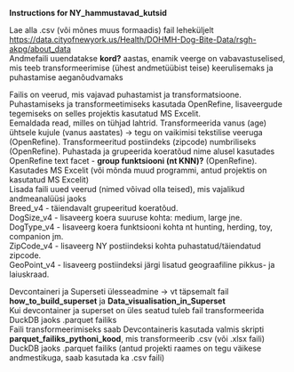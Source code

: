 **Instructions for NY_hammustavad_kutsid**


Lae alla .csv (või mõnes muus formaadis) fail leheküljelt https://data.cityofnewyork.us/Health/DOHMH-Dog-Bite-Data/rsgh-akpg/about_data  
Andmefaili uuendatakse **kord?** aastas, enamik veerge on vabavastuselised, mis teeb transformeerimise (ühest andmetüübist teise) keerulisemaks ja puhastamise aeganõudvamaks   

Failis on veerud, mis vajavad puhastamist ja transformatsioone. 
Puhastamiseks ja transformeetimiseks kasutada OpenRefine, lisaveergude tegemiseks on selles projektis kasutatud MS Excelit.  
Eemaldada read, milles on tühjad lahtrid.  Transformeerida vanus (age) ühtsele kujule (vanus aastates) -> tegu on vaikimisi tekstilise veeruga (OpenRefine).  Transformeeritud postiindeks (zipcode) numbriliseks (OpenRefine).  Puhastada ja grupeerida koeratõud nime alusel kasutades OpenRefine text facet - **group funktsiooni (nt KNN)?**  (OpenRefine).  Kasutades MS Excelit (või mõnda muud programmi, antud projektis on kasutatud MS Excelit)    
Lisada faili uued veerud (nimed võivad olla teised), mis vajalikud andmeanalüüsi jaoks    
Breed_v4 - täiendavalt grupeeritud koeratõud.      
  DogSize_v4 - lisaveerg koera suuruse kohta: medium, large jne.        
  DogType_v4 - lisaveerg koera funktsiooni kohta nt hunting, herding, toy, companion jm.      
  ZipCode_v4 - lisaveerg NY postiindeksi kohta puhastatud/täiendatud zipcode.       
  GeoPoint_v4 - lisaveerg postiindeksi järgi lisatud geograafiline pikkus- ja laiuskraad.  


Devcontaineri ja Superseti ülesseadmine -> vt täpsemalt fail **how_to_build_superset**  ja **Data_visualisation_in_Superset**  
Kui devcontainer ja superset on üles seatud tuleb fail transformeerida DuckDB jaoks .parquet failiks  
Faili transformeerimiseks saab Devcontaineris kasutada valmis skripti **parquet_failiks_pythoni_kood**, mis transformeerib .csv (või .xlsx faili) DuckDB jaoks .parquet failiks (antud projekti raames on tegu väikese andmestikuga, saab kasutada ka .csv faili)    
